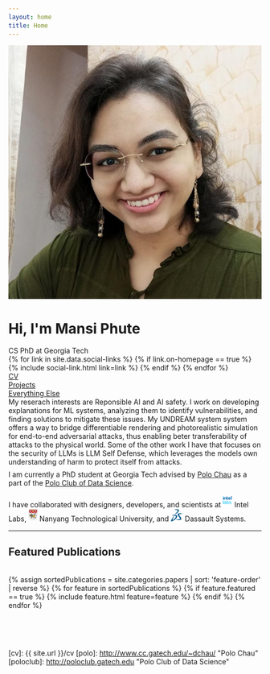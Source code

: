 ```yaml
---
layout: home
title: Home
---
```


<div id="intro-wrapper" class="l-middle">
	<div id="intro-title-wrapper">
		<div id="intro-image-wrapper">
			<img id="intro-image" src="images/portrait.png"></div>
		<div id="intro-title-text-wrapper">
			<h1 id="intro-title">Hi, I'm Mansi Phute</h1>
			<div id="intro-subtitle">CS PhD at Georgia Tech</div>
			<div id="intro-title-socials">
				{% for link in site.data.social-links %}
					{% if link.on-homepage == true %}
						{% include social-link.html link=link %}
					{% endif %}
				{% endfor %}
			</div>
		</div>
	</div>
	<!-- <hr class="l-middle home-hr"> -->
	<div id="everything-else" class="l-middle">
		<a href="{{ site.url }}/cv"><div><i class="fa fa-portrait icon icon-right-space"></i>CV</div></a>
		<a href="{{ site.url }}/projects"><div><i class="fa fa-shapes icon icon-right-space"></i>Projects</div></a>
		<a href="{{ site.url }}/everything-else"><div><i class="fa fa-list-ul icon icon-right-space"></i>Everything Else</div></a>
	</div>
	<div> 
		My reserach interests are Reponsible AI and AI safety.
		I work on developing explanations for ML systems, analyzing them to identify vulnerabilities, and finding solutions to mitigate these issues.
		My UNDREAM system system offers a way to bridge differentiable rendering and photorealistic simulation for end-to-end adversarial attacks, thus enabling beter transferability of attacks to the physical world.
		Some of the other work I have that focuses on the security of LLMs is LLM Self Defense, which leverages the models own understanding of harm to protect itself from attacks.
		<!-- My work also includes using multimodal foundational models to create large scale datasets that thoroughly test robustness of our current fake image detection systems on multiple axes. -->
	</div>
	<div style="height: 0.5rem"></div>
	<div>
		I am currently a PhD student at Georgia Tech advised by <a href="http://www.cc.gatech.edu/~dchau/">Polo Chau</a> as a part of the <a href="http://poloclub.gatech.edu">Polo Club of Data Science</a>.
		<br>
	</div>
	<div style="height: 1rem"></div>
	<div>
		I have collaborated with designers, developers, and scientists at <img class="intro-logo" style="width: 19px; padding-bottom: 5px;" src="/images/intellabs.svg"> Intel Labs, <img class="intro-logo" style="width: 18px; padding-bottom: 3px;" src="/images/ntu.svg"> Nanyang Technological University, and <img class="intro-logo" style="width: 24px;" src="/images/dassault_logo_small.svg"> Dassault Systems.
	</div>
</div>


<hr class="l-middle home-hr">

<h2 class="feature-title l-middle"> Featured Publications </h2>
<div style="height: 1rem"></div>
<div class="cover-wrapper cover-wrapper-1-col l-page">
	{% assign sortedPublications = site.categories.papers | sort: 'feature-order' | reverse %}
	{% for feature in sortedPublications %}
		{% if feature.featured == true %}
			{% include feature.html feature=feature %}
		{% endif %}
	{% endfor %}
</div>

<div style="height: 4rem"></div>

<!-- <h2 class="feature-title l-middle">
	<a href="{{ site.url }}/everything-else" style="color: #303030">Everything Else</a>
</h2>
<div style="height: 1rem"></div>
<div id="everything-else" class="l-middle">
	<a href="{{ site.url }}/projects"><div>All Projects</div></a>
	<a href="{{ site.url }}/blog"><div>Blogs</div></a>
    <a href="{{ site.url }}/tools"><div>Tools</div></a>
</div> -->


[gt]: http://www.gatech.edu "Georgia Tech"
[cse]: http://cse.gatech.edu "Georgia Tech Computational Science and Engineering"
[coc]: http://www.cc.gatech.edu "Georgia Tech College of Computing"

[cv]: {{ site.url }}/cv
[polo]: http://www.cc.gatech.edu/~dchau/ "Polo Chau"
[poloclub]: http://poloclub.gatech.edu "Polo Club of Data Science"

<!-- <img class="intro-logo" style="width: 19px; padding-bottom: 5px;" src="/images/poloclub.png"> <a href="http://poloclub.gatech.edu">Polo Club of Data Science</a> -->

<!-- I have strong interests in building reliable algorithms and toolkits that understand, fortify and democratize AI security with an eye towards scalability and practicality in real-world settings.  -->

<!-- , with an emphasis on enhancing deep learning algorithm safety and explainability. I achieve this through methods of architecture modification, multi-task learning, and visualizing model behavior under adversarial attacks. My work also spans application domains such as multimodal systems, object detection, object tracking, table representation learning, and structural health monitoring. -->


<!-- In general, I have strong interests in creating scalable, efficient, and robust multimodal models.
scalable and practical AI security algorithms and toolkits. -->
